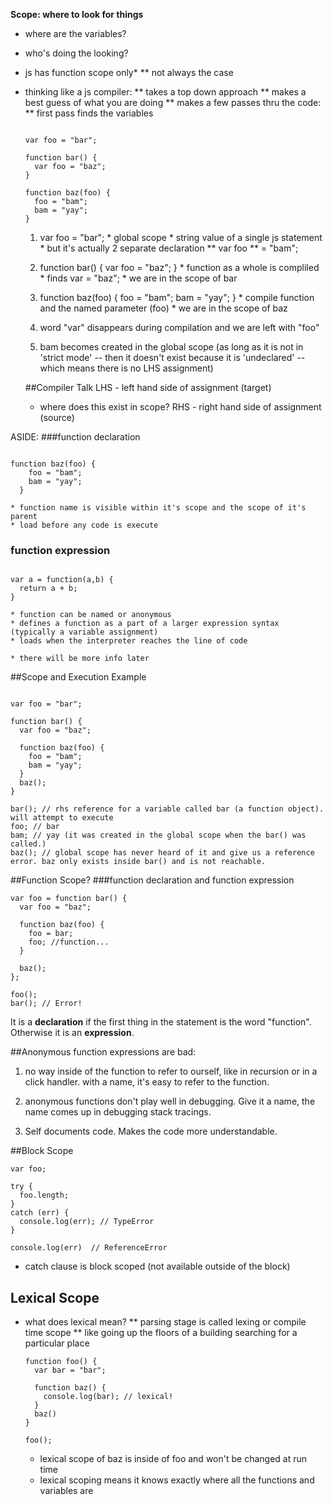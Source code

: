 **Scope: where to look for things**
* where are the variables?
* who's doing the looking?
* js has function scope only*
  ** not always the case
* thinking like a js compiler:
  ** takes a top down approach
    ** makes a best guess of what you are doing
  ** makes a few passes thru the code:
    ** first pass finds the variables
    ```

    var foo = "bar";

    function bar() {
      var foo = "baz";
    }

    function baz(foo) {
      foo = "bam";
      bam = "yay";
    }

    ```
    1) var foo = "bar";
      * global scope
      * string value of a single js statement
      * but it's actually 2 separate declaration
        ** var foo
        ** = "bam";

    2) function bar() {
      var foo = "baz";
      }
      * function as a whole is compliled
      * finds var = "baz";
      * we are in the scope of bar

    3) function baz(foo) {
        foo = "bam";
        bam = "yay";
      }
      * compile function and the named parameter (foo)
      * we are in the scope of baz

    4) word "var" disappears during compilation  and we are left with "foo"

    5) bam becomes created in the global scope (as long as it is not in 'strict mode' -- then it doesn't exist because it is 'undeclared' -- which means there is no LHS assignment)

  ##Compiler Talk
  LHS - left hand side of assignment (target)
    * where does this exist in scope?
  RHS - right hand side of assignment (source)

ASIDE:
  ###function declaration
  ```

  function baz(foo) {
      foo = "bam";
      bam = "yay";
    }

  ```  
    * function name is visible within it's scope and the scope of it's parent
    * load before any code is execute

  ### function expression
  ```

  var a = function(a,b) {
    return a + b;
  }

  ```
    * function can be named or anonymous
    * defines a function as a part of a larger expression syntax (typically a variable assignment)
    * loads when the interpreter reaches the line of code

    * there will be more info later

##Scope and Execution Example

```

var foo = "bar";

function bar() {
  var foo = "baz";

  function baz(foo) {
    foo = "bam";
    bam = "yay";
  }
  baz();
}

bar(); // rhs reference for a variable called bar (a function object). will attempt to execute
foo; // bar
bam; // yay (it was created in the global scope when the bar() was called.)
baz(); // global scope has never heard of it and give us a reference error. baz only exists inside bar() and is not reachable.

```

##Function Scope?
###function declaration and function expression

```
var foo = function bar() {
  var foo = "baz";

  function baz(foo) {
    foo = bar;
    foo; //function...
  }

  baz();
};

foo();
bar(); // Error!

```

It is a **declaration** if the first thing in the statement is the word "function". Otherwise it is an **expression**.

##Anonymous function expressions are bad:
1) no way inside of the function to refer to ourself, like in recursion or in a click handler. with a name, it's easy to refer to the function.

2) anonymous functions don't play well in debugging. Give it a name, the name comes up in debugging stack tracings.

3) Self documents code. Makes the code more understandable.

##Block Scope

```
var foo;

try {
  foo.length;
}
catch (err) {
  console.log(err); // TypeError
}

console.log(err)  // ReferenceError

```
* catch clause is block scoped (not available outside of the block)

## Lexical Scope

* what does lexical mean?
  ** parsing stage is called lexing or compile time scope
  ** like going up the floors of a building searching for a particular place

  ```
  function foo() {
    var bar = "bar";

    function baz() {
      console.log(bar); // lexical!
    }
    baz()
  }

  foo();

  ```

  * lexical scope of baz is inside of foo and won't be changed at run time
  * lexical scoping means it knows exactly where all the functions and variables are
